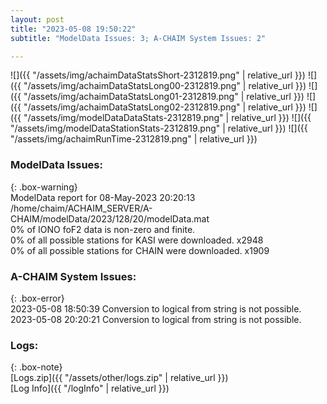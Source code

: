 ```yaml
---
layout: post
title: "2023-05-08 19:50:22"
subtitle: "ModelData Issues: 3; A-CHAIM System Issues: 2"

---
```


![]({{ "/assets/img/achaimDataStatsShort-2312819.png" | relative_url }})
![]({{ "/assets/img/achaimDataStatsLong00-2312819.png" | relative_url }})
![]({{ "/assets/img/achaimDataStatsLong01-2312819.png" | relative_url }})
![]({{ "/assets/img/achaimDataStatsLong02-2312819.png" | relative_url }})
![]({{ "/assets/img/modelDataDataStats-2312819.png" | relative_url }})
![]({{ "/assets/img/modelDataStationStats-2312819.png" | relative_url }})
![]({{ "/assets/img/achaimRunTime-2312819.png" | relative_url }})


### ModelData Issues:  
  
{: .box-warning}  
 ModelData report for 08-May-2023 20:20:13   
 /home/chaim/ACHAIM_SERVER/A-CHAIM/modelData/2023/128/20/modelData.mat   
 0% of IONO foF2 data is non-zero and finite.   
 0% of all possible stations for KASI were downloaded. x2948   
 0% of all possible stations for CHAIN were downloaded. x1909   
  
### A-CHAIM System Issues:  
  
{: .box-error}  
2023-05-08 18:50:39 Conversion to logical from string is not possible.  
2023-05-08 20:20:21 Conversion to logical from string is not possible.  

### Logs:  
  
{: .box-note}  
[Logs.zip]({{ "/assets/other/logs.zip" | relative_url }})  
[Log Info]({{ "/logInfo" | relative_url }})  
